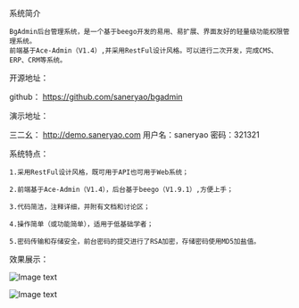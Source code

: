 系统简介

    BgAdmin后台管理系统，是一个基于beego开发的易用、易扩展、界面友好的轻量级功能权限管理系统。
    前端基于Ace-Admin（V1.4）,并采用RestFul设计风格。可以进行二次开发，完成CMS、ERP、CRM等系统。



开源地址：

github：
https://github.com/saneryao/bgadmin




演示地址：

三二幺：
http://demo.saneryao.com
用户名：saneryao    密码：321321


系统特点：

    1.采用RestFul设计风格，既可用于API也可用于Web系统；

    2.前端基于Ace-Admin（V1.4），后台基于beego（V1.9.1）,方便上手；

    3.代码简洁，注释详细，并附有文档和讨论区；

    4.操作简单（或功能简单），适用于低基础学者；

    5.密码传输和存储安全，前台密码的提交进行了RSA加密，存储密码使用MD5加盐值。



效果展示：

![Image text](http://www.saneryao.com/uploads/others/demo1.png)

![Image text](http://www.saneryao.com/uploads/others/demo2.png)









